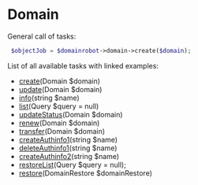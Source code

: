 # Domain

General call of tasks:

```php
 $objectJob = $domainrobot->domain->create($domain);
```

List of all available tasks with linked examples:

* [create](https://github.com/InterNetX/php-domainrobot-sdk/blob/master/example/domain/DomainCreate.php)(Domain $domain)
* [update](https://github.com/InterNetX/php-domainrobot-sdk/blob/master/example/domain/DomainUpdateForSubuser.php)(Domain $domain) 
* [info](https://github.com/InterNetX/php-domainrobot-sdk/blob/master/example/domain/DomainInfo.php)(string $name)
* [list](https://github.com/InterNetX/php-domainrobot-sdk/blob/master/example/domain/DomainList.php)(Query $query = null)
* [updateStatus](https://github.com/InterNetX/php-domainrobot-sdk/blob/master/example/domain/DomainUpdateStatus.php)(Domain $domain)
* [renew](https://github.com/InterNetX/php-domainrobot-sdk/blob/master/example/domain/DomainRenew.php)(Domain $domain)
* [transfer](https://github.com/InterNetX/php-domainrobot-sdk/blob/master/example/domain/DomainTransfer.php)(Domain $domain)
* [createAuthinfo1](https://github.com/InterNetX/php-domainrobot-sdk/blob/master/example/domain/DomainCreateAuthinfo1.php)(string $name)
* [deleteAuthinfo1](https://github.com/InterNetX/php-domainrobot-sdk/blob/master/example/domain/DomainDeleteAuthinfo1.php)(string $name)
* [createAuthinfo2](https://github.com/InterNetX/php-domainrobot-sdk/blob/master/example/domain/DomainCreateAuthinfo2.php)(string $name)
* [restoreList](https://github.com/InterNetX/php-domainrobot-sdk/blob/master/example/domain/DomainRestoreList.php)(Query $query = null);
* [restore](https://github.com/InterNetX/php-domainrobot-sdk/blob/master/example/domain/DomainRestore.php)(DomainRestore $domainRestore)
